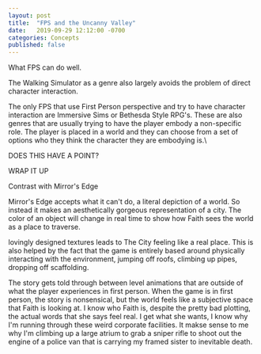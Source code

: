 ```yaml
---
layout: post
title:  "FPS and the Uncanny Valley"
date:   2019-09-29 12:12:00 -0700
categories: Concepts
published: false
---
```




What FPS can do well.




The Walking Simulator as a genre also largely avoids the problem of direct character interaction. 

The only FPS that use First Person perspective and try to have character interaction are Immersive Sims or Bethesda Style RPG's. These are also genres that are usually trying to have the player embody a non-specific role. The player is placed in a world and they can choose from a set of options who they think the character they are embodying is.\

DOES THIS HAVE A POINT? 

WRAP IT UP

 



Contrast with Mirror's Edge

Mirror's Edge accepts what it can't do, a literal depiction of a world. So instead it makes an aesthetically gorgeous representation of a city. The color of an object will change in real time to show how Faith sees the world as a place to traverse. 

 lovingly designed textures leads to The City feeling like a real place. This is also helped by the fact that the game is entirely based around physically interacting with the environment, jumping off roofs, climbing up pipes, dropping off scaffolding. 

The story gets told through between level animations that are outside of what the player experiences in first person. When the game is in first person, the story is nonsensical, but the world feels like a subjective space that Faith is looking at. I know who Faith is, despite the pretty bad plotting, the actual words that she says feel real. I get what she wants, I know why I'm running through these weird corporate facilities. It makse sense to me why I'm climbing up a large atrium to grab a sniper rifle to shoot out the engine of a police van that is carrying my framed sister to inevitable death.

